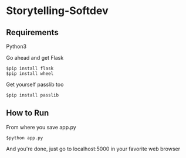# Storytelling-Softdev

## Requirements
Python3

Go ahead and get Flask
```
$pip install flask
$pip install wheel
```
Get yourself passlib too
```
$pip install passlib
```
## How to Run
From where you save app.py
```
$python app.py
```
And you're done, just go to localhost:5000 in your favorite web browser

